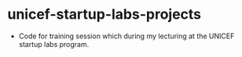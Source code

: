 # unicef-startup-labs-projects

* Code for training session which during my lecturing at the UNICEF startup labs program.
